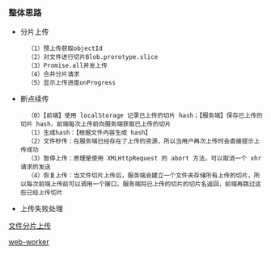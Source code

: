 ### 整体思路

- 分片上传

        （1）预上传获取objectId
        （2）对文件进行切片Blob.prorotype.slice
        （3）Promise.all并发上传
        （4）合并分片请求
        （5）显示上传进度onProgress
    
- 断点续传

        （0）【前端】使用 localStorage 记录已上传的切片 hash；【服务端】保存已上传的切片 hash，前端每次上传前向服务端获取已上传的切片
        （1）生成hash：【根据文件内容生成 hash】
        （2）文件秒传：在服务端已经存在了上传的资源，所以当用户再次上传时会直接提示上传成功
        （3）暂停上传：原理是使用 XMLHttpRequest 的 abort 方法，可以取消一个 xhr 请求的发送
        （4）恢复上传：当文件切片上传后，服务端会建立一个文件夹存储所有上传的切片，所以每次前端上传前可以调用一个接口，服务端将已上传的切片的切片名返回，前端再跳过这些已经上传切片

- 上传失败处理



[文件分片上传](https://juejin.cn/post/6844904046436843527#heading-16)

[web-worker](http://www.ruanyifeng.com/blog/2018/07/web-worker.html)